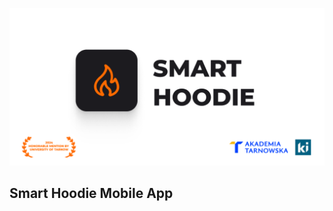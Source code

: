 ![](https://github.com/GRUSPAT/SmartHoodieApp/blob/main/readme/Smart_hoodie_thumbnail.png)
## Smart Hoodie Mobile App
